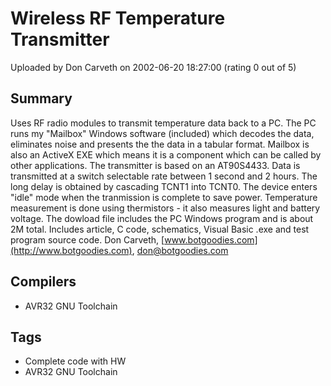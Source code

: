 # Wireless RF Temperature Transmitter

Uploaded by Don Carveth on 2002-06-20 18:27:00 (rating 0 out of 5)

## Summary

Uses RF radio modules to transmit temperature data back to a PC. The PC runs my "Mailbox" Windows software (included) which decodes the data, eliminates noise and presents the the data in a tabular format. Mailbox is also an ActiveX EXE which means it is a component which can be called by other applications. The transmitter is based on an AT90S4433. Data is transmitted at a switch selectable rate between 1 second and 2 hours. The long delay is obtained by cascading TCNT1 into TCNT0. The device enters "idle" mode when the tranmission is complete to save power. Temperature measurement is done using thermistors - it also measures light and battery voltage. The dowload file includes the PC Windows program and is about 2M total. Includes article, C code, schematics, Visual Basic .exe and test program source code. Don Carveth, [www.botgoodies.com](http://www.botgoodies.com), [don@botgoodies.com](mailto:don@botgoodies.com)

## Compilers

- AVR32 GNU Toolchain

## Tags

- Complete code with HW
- AVR32 GNU Toolchain
